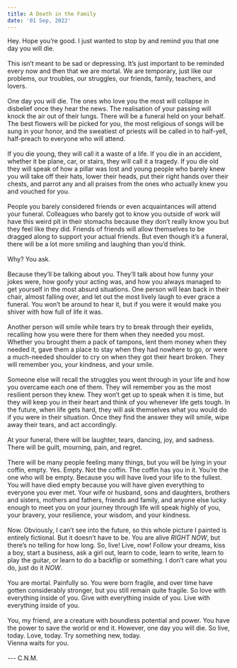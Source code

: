 ```yaml
--- 
title: A Death in the Family
date: '01 Sep, 2022'
--- 
```

Hey. Hope you’re good. I just wanted to stop by and remind you that one day you will die.  
<br>
This isn’t meant to be sad or depressing. It’s just important to be reminded every now and then that we are mortal. We are temporary, just like our problems, our troubles, our struggles, our friends, family, teachers, and lovers.  
<br>
One day you will die. The ones who love you the most will collapse in disbelief once they hear the news. The realisation of your passing will knock the air out of their lungs. There will be a funeral held on your behalf. The best flowers will be picked for you, the most religious of songs will be sung in your honor, and the sweatiest of priests will be called in to half-yell, half-preach to everyone who will attend.  
<br>
If you die young, they will call it a waste of a life. If you die in an accident, whether it be plane, car, or stairs, they will call it a tragedy. If you die old they will speak of how a pillar was lost and young people who barely knew you will take off their hats, lower their heads, put their right hands over their chests, and parrot any and all praises from the ones who actually knew you and vouched for you.  
<br>
People you barely considered friends or even acquaintances will attend your funeral. Colleagues who barely got to know you outside of work will have this weird pit in their stomachs because they don’t really know you but they feel like they did. Friends of friends will allow themselves to be dragged along to support your actual friends. But even though it’s a funeral, there will be a lot more smiling and laughing than you’d think.  
<br>
Why? You ask.  
<br>
Because they’ll be talking about you. They’ll talk about how funny your jokes were, how goofy your acting was, and how you always managed to get yourself in the most absurd situations. One person will lean back in their chair, almost falling over, and let out the most lively laugh to ever grace a funeral. You won’t be around to hear it, but if you were it would make you shiver with how full of life it was.  
<br>
Another person will smile while tears try to break through their eyelids, recalling how you were there for them when they needed you most. Whether you brought them a pack of tampons, lent them money when they needed it, gave them a place to stay when they had nowhere to go, or were a much-needed shoulder to cry on when they got their heart broken. They will remember you, your kindness, and your smile.  
<br>
Someone else will recall the struggles you went through in your life and how you overcame each one of them. They will remember you as the most resilient person they knew. They won’t get up to speak when it is time, but they will keep you in their heart and think of you whenever life gets tough. In the future, when life gets hard, they will ask themselves what you would do if you were in their situation. Once they find the answer they will smile, wipe away their tears, and act accordingly.  
<br>
At your funeral, there will be laughter, tears, dancing, joy, and sadness. There will be guilt, mourning, pain, and regret.  
<br>
There will be many people feeling many things, but you will be lying in your coffin, empty. Yes. Empty. Not the coffin. The coffin has you in it. You’re the one who will be empty. Because you will have lived your life to the fullest. You will have died empty because you will have given everything to everyone you ever met. Your wife or husband, sons and daughters, brothers and sisters, mothers and fathers, friends and family, and anyone else lucky enough to meet you on your journey through life will speak highly of you, your bravery, your resilience, your wisdom, and your kindness.  
<br>
Now. Obviously, I can’t see into the future, so this whole picture I painted is entirely fictional. But it doesn’t have to be. You are alive *RIGHT NOW*, but there’s no telling for how long. So, live! Live, now! Follow your dreams, kiss a boy, start a business, ask a girl out, learn to code, learn to write, learn to play the guitar, or learn to do a backflip or something. I don’t care what you do, just do it *NOW*.  
<br>
You are mortal. Painfully so. You were born fragile, and over time have gotten considerably stronger, but you still remain quite fragile. So love with everything inside of you. Give with everything inside of you. Live with everything inside of you.  
<br>
You, my friend, are a creature with boundless potential and power. You have the power to save the world or end it. However, one day you will die. So live, today. Love, today. Try something new, today.
<br>
Vienna waits for you.  
<br>
--- C.N.M.